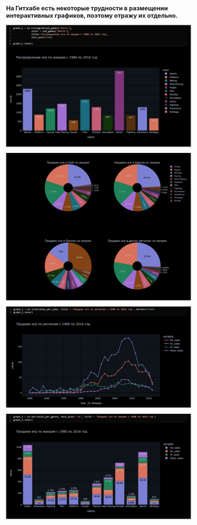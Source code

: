 ### На Гитхабе есть некоторые трудности в размещении интерактивных графиков, поэтому отражу их отдельно.

![Первый график](https://github.com/Goosolio/Portfolio/blob/main/Project%202/graph_1.png)


![Пироговые диаграммы](https://github.com/Goosolio/Portfolio/blob/main/Project%202/pies.png)


![Второй график](https://github.com/Goosolio/Portfolio/blob/main/Project%202/graph_2.png)


![Третий график](https://github.com/Goosolio/Portfolio/blob/main/Project%202/graph_3.png)

